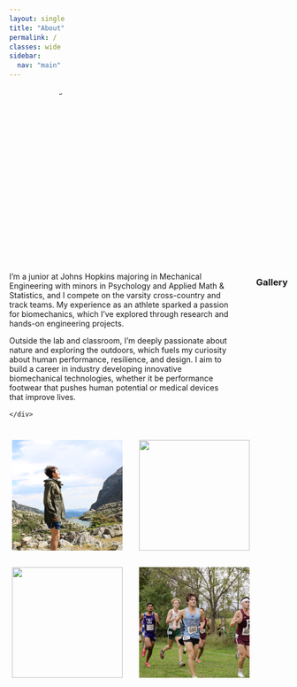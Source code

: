 ```yaml
---
layout: single
title: "About"
permalink: /
classes: wide
sidebar:
  nav: "main"
---
```


<div style="display:flex; align-items:flex-start; gap:20px; flex-wrap:wrap;">
  <img src="{{ '/assets/images/IMG_3989.jpg' | relative_url }}" alt="Photo of me" style="width:300px; height:300px; object-fit:cover; border-radius:50%;">


  <div style="flex:1; min-width:260px;">
    <p>
      I’m a junior at Johns Hopkins majoring in Mechanical Engineering with minors in
      Psychology and Applied Math & Statistics, and I compete on the varsity cross-country
      and track teams. My experience as an athlete sparked a passion for biomechanics, which I’ve explored
      through research and hands-on engineering projects.
    </p>
    <p>
      Outside the lab and classroom, I’m deeply passionate about nature and exploring the outdoors, which
      fuels my curiosity about human performance, resilience, and design. I aim to build a career in industry developing
      innovative biomechanical technologies, whether it be performance footwear that pushes human potential or medical
      devices that improve lives.
    </p>
        
    </div>
</div>


---

### Gallery

<img src="/assets/images/IMG_0040.JPG" style="width:200px; height:200px; object-fit:cover; margin:5px;">
<img src="/assets/images/IMG_0496.jpg" style="width:200px; height:200px; object-fit:cover; margin:5px;">
<img src="/assets/images/IMG_6609.JPG" style="width:200px; height:200px; object-fit:cover; margin:5px;">
<img src="/assets/images/IMG_7506.jpg" style="width:200px; height:200px; object-fit:cover; margin:5px;">
